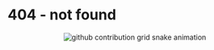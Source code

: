 # 404 - not found


<div align="center">
    <picture align="center">
      <source media="(prefers-color-scheme: dark)" srcset="https://raw.githubusercontent.com/patrickbnu/404/main/assets/404-dark.svg">
      <source media="(prefers-color-scheme: light)" srcset="https://raw.githubusercontent.com/patrickbnu/404/main/assets/404.svg">
      <img alt="github contribution grid snake animation" src="https://raw.githubusercontent.com/patrickbnu/404/main/assets/404.svg">
    </picture>
</div>
